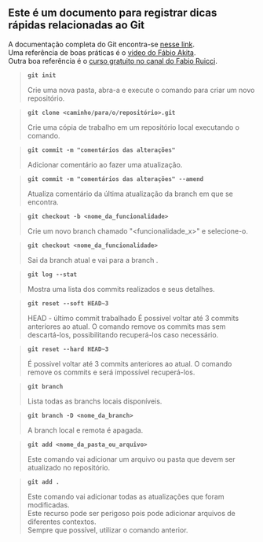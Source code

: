 ## Este é um documento para registrar dicas rápidas relacionadas ao Git
 A documentação completa do Git encontra-se [nesse link](https://git-scm.com/doc).<br>
 Uma referência de boas práticas é o [video do Fábio Akita](https://www.youtube.com/watch?v=6OokP-NE49k).<br>
 Outra boa referência é o [curso gratuito no canal do Fabio Ruicci](https://www.youtube.com/playlist?list=PLvS2JoIlSA4DCmp7pbXXuZEUb5E-IDb-K).
<br>
> **`git init`**
> 
>Crie uma nova pasta, abra-a e execute o comando para criar um novo repositório.

> **`git clone <caminho/para/o/repositório>.git`**
>
>Crie uma cópia de trabalho em um repositório local executando o comando.

> **`git commit -m "comentários das alterações"`**
>
>Adicionar comentário ao fazer uma atualização.

> **`git commit -m "comentários das alterações" --amend`** 
>
>Atualiza comentário da última atualização da branch em que se encontra.

> **`git checkout -b <nome_da_funcionalidade>`** 
>
>Crie um novo branch chamado "<funcionalidade_x>" e selecione-o.

> **`git checkout <nome_da_funcionalidade>`** 
>
>Sai da branch atual e vai para a branch <funcionalidade>.

> **`git log --stat`** 
>
>Mostra uma lista dos commits realizados e seus detalhes.

> **`git reset --soft HEAD~3`** 
>
>HEAD - último commit trabalhado
>É possivel voltar até 3 commits anteriores ao atual. O comando remove os commits mas sem descartá-los, possibilitando recuperá-los caso necessário.

> **`git reset --hard HEAD~3`** 
>
>É possivel voltar até 3 commits anteriores ao atual. O comando remove os commits e será impossível recuperá-los.

> **`git branch`** 
>
>Lista todas as branchs locais disponíveis.

> **`git branch -D <nome_da_branch>`** 
>
>A branch local e remota é apagada.

> **`git add <nome_da_pasta_ou_arquivo>`** 
>
>Este comando vai adicionar um arquivo ou pasta que devem ser atualizado no repositório.

> **`git add .`** 
>
>Este comando vai adicionar todas as atualizações que foram modificadas.<br>
>Este recurso pode ser perigoso pois pode adicionar arquivos de diferentes contextos.<br>
>Sempre que possível, utilizar o comando anterior.